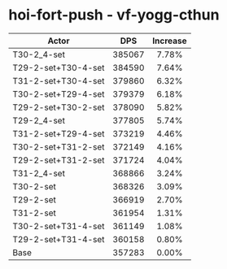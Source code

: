 # hoi-fort-push - vf-yogg-cthun
| Actor | DPS | Increase |
|---|:---:|:---:|
|T30-2_4-set|385067|7.78%|
|T29-2-set+T30-4-set|384590|7.64%|
|T31-2-set+T30-4-set|379860|6.32%|
|T30-2-set+T29-4-set|379379|6.18%|
|T29-2-set+T30-2-set|378090|5.82%|
|T29-2_4-set|377805|5.74%|
|T31-2-set+T29-4-set|373219|4.46%|
|T30-2-set+T31-2-set|372149|4.16%|
|T29-2-set+T31-2-set|371724|4.04%|
|T31-2_4-set|368866|3.24%|
|T30-2-set|368326|3.09%|
|T29-2-set|366919|2.70%|
|T31-2-set|361954|1.31%|
|T30-2-set+T31-4-set|361149|1.08%|
|T29-2-set+T31-4-set|360158|0.80%|
|Base|357283|0.00%|
